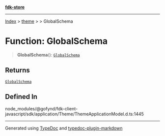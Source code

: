 [**fdk-store**](../../../README.md)
***

[Index](../../../API.md) > [theme](../../README.md) > [<internal>](../README.md) > GlobalSchema

# Function: GlobalSchema

> **GlobalSchema**(): [`GlobalSchema`](../type-aliases/type-alias.GlobalSchema.md)

## Returns

[`GlobalSchema`](../type-aliases/type-alias.GlobalSchema.md)

## Defined In

node\_modules/@gofynd/fdk-client-javascript/sdk/application/Theme/ThemeApplicationModel.d.ts:1445

***
Generated using [TypeDoc](https://typedoc.org/) and [typedoc-plugin-markdown](https://www.npmjs.com/package/typedoc-plugin-markdown)
